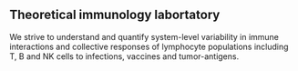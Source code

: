 
## Theoretical immunology labortatory

We strive to understand and quantify system-level variability in immune interactions and collective responses of 
lymphocyte populations including T, B and NK cells to infections, vaccines and tumor-antigens. 
